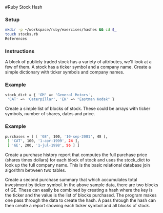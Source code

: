 #Ruby Stock Hash

### Setup
```bash
mkdir -p ~/workspace/ruby/exercises/hashes && cd $_
touch stocks.rb
References
```

### Instructions

A block of publicly traded stock has a variety of attributes, we'll look at a few of them. A stock has a ticker symbol and a company name. Create a simple dictionary with ticker symbols and company names.

### Example
```bash
stock_dict = { 'GM' => 'General Motors',
 'CAT' => 'Caterpillar', 'EK' => "Eastman Kodak" }
 ```
Create a simple list of blocks of stock. These could be arrays with ticker symbols, number of shares, dates and price.

### Example
```bash
purchases = [ [ 'GE', 100, '10-sep-2001', 48 ],
 [ 'CAT', 100, '1-apr-1999', 24 ],
 [ 'GE', 200, '1-jul-1998', 56 ] ]
 ```

Create a purchase history report that computes the full purchase price (shares times dollars) for each block of stock and uses the stock_dict to look up the full company name. This is the basic relational database join algorithm between two tables.

Create a second purchase summary that which accumulates total investment by ticker symbol. In the above sample data, there are two blocks of GE. These can easily be combined by creating a hash where the key is the ticker and the value is the list of blocks purchased. The program makes one pass through the data to create the hash. A pass through the hash can then create a report showing each ticker symbol and all blocks of stock.
